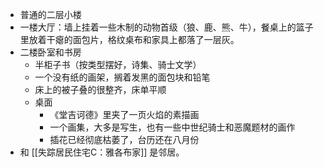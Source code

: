 - 普通的二层小楼
- 一楼大厅：墙上挂着一些木制的动物首级（狼、鹿、熊、牛），餐桌上的篮子里放着干瘪的面包片，格纹桌布和家具上都落了一层灰。
- 二楼卧室和书房
	- 半柜子书（按类型摆好，诗集、骑士文学）
	- 一个没有纸的画架，搁着发黑的面包块和铅笔
	- 床上的被子叠的很整齐，床单平顺
	- 桌面
		- 《堂吉诃德》里夹了一页火焰的素描画
		- 一个画集，大多是写生，也有一些中世纪骑士和恶魔题材的画作
		- 插花已经彻底枯萎了，台历还在八月份
- 和 [[失踪居民住宅C：雅各布家]] 是邻居。